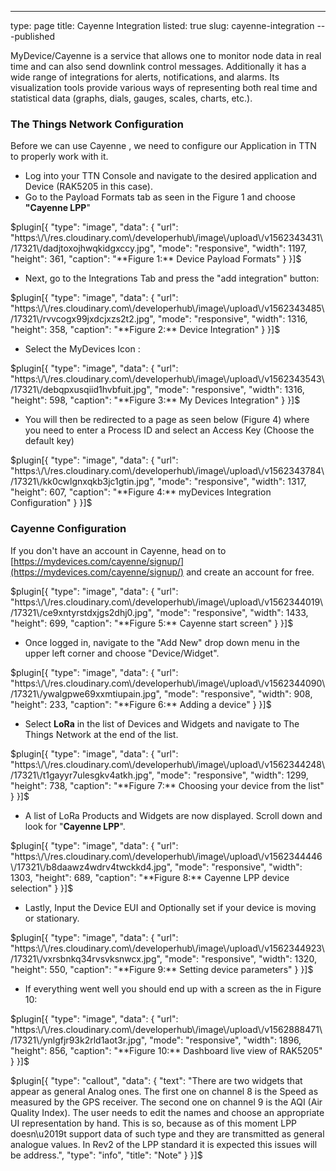 ---
type: page
title: Cayenne Integration
listed: true
slug: cayenne-integration
---published

MyDevice/Cayenne is a service that allows one to monitor node data in real time and can also send downlink control messages. Additionally it has a wide range of integrations for alerts, notifications, and alarms. Its visualization tools provide various ways of representing both real time and statistical data (graphs, dials, gauges, scales, charts, etc.).

### The Things Network Configuration

Before we can use Cayenne , we need to configure our Application in TTN to properly work with it.

- Log into your TTN Console and navigate to the desired application and Device (RAK5205 in this case).
- Go to the Payload Formats tab as seen in the Figure 1 and choose **"Cayenne LPP**"

$plugin[{
    "type": "image",
    "data": {
        "url": "https:\/\/res.cloudinary.com\/developerhub\/image\/upload\/v1562343431\/17321\/dadjtoxojhwqkidgxccy.jpg",
        "mode": "responsive",
        "width": 1197,
        "height": 361,
        "caption": "**Figure 1:** Device Payload Formats"
    }
}]$

- Next, go to the Integrations Tab and press the "add integration" button:

$plugin[{
    "type": "image",
    "data": {
        "url": "https:\/\/res.cloudinary.com\/developerhub\/image\/upload\/v1562343485\/17321\/rvvcogx99jxdcjxzs2t2.jpg",
        "mode": "responsive",
        "width": 1316,
        "height": 358,
        "caption": "**Figure 2:** Device Integration"
    }
}]$

- Select the MyDevices Icon :

$plugin[{
    "type": "image",
    "data": {
        "url": "https:\/\/res.cloudinary.com\/developerhub\/image\/upload\/v1562343543\/17321\/debqpxusqiid1hvbfuit.jpg",
        "mode": "responsive",
        "width": 1316,
        "height": 598,
        "caption": "**Figure 3:** My Devices Integration"
    }
}]$

- You will then be redirected to a page as seen below (Figure 4) where you need to enter a Process ID and select an Access Key (Choose the default key)

$plugin[{
    "type": "image",
    "data": {
        "url": "https:\/\/res.cloudinary.com\/developerhub\/image\/upload\/v1562343784\/17321\/kk0cwlgnxqkb3jc1gtin.jpg",
        "mode": "responsive",
        "width": 1317,
        "height": 607,
        "caption": "**Figure 4:** myDevices Integration Configuration"
    }
}]$

### Cayenne Configuration

If you don't have an account in Cayenne, head on to [https://mydevices.com/cayenne/signup/](https://mydevices.com/cayenne/signup/) and create an account for free.

$plugin[{
    "type": "image",
    "data": {
        "url": "https:\/\/res.cloudinary.com\/developerhub\/image\/upload\/v1562344019\/17321\/ce9xntyrstdxjgs2dhj0.jpg",
        "mode": "responsive",
        "width": 1433,
        "height": 699,
        "caption": "**Figure 5:** Cayenne start screen"
    }
}]$

- Once logged in, navigate to the "Add New" drop down menu in the upper left corner and choose "Device/Widget".

$plugin[{
    "type": "image",
    "data": {
        "url": "https:\/\/res.cloudinary.com\/developerhub\/image\/upload\/v1562344090\/17321\/ywalgpwe69xxmtiupain.jpg",
        "mode": "responsive",
        "width": 908,
        "height": 233,
        "caption": "**Figure 6:** Adding a device"
    }
}]$

- Select **LoRa** in the list of Devices and Widgets and navigate to The Things Network at the end of the list.

$plugin[{
    "type": "image",
    "data": {
        "url": "https:\/\/res.cloudinary.com\/developerhub\/image\/upload\/v1562344248\/17321\/t1gayyr7ulesgkv4atkh.jpg",
        "mode": "responsive",
        "width": 1299,
        "height": 738,
        "caption": "**Figure 7:** Choosing your device from the list"
    }
}]$

- A list of LoRa Products and Widgets are now displayed. Scroll down and look for "**Cayenne LPP**".

$plugin[{
    "type": "image",
    "data": {
        "url": "https:\/\/res.cloudinary.com\/developerhub\/image\/upload\/v1562344446\/17321\/b8daawz4wdrv4twckkd4.jpg",
        "mode": "responsive",
        "width": 1303,
        "height": 689,
        "caption": "**Figure 8:** Cayenne LPP device selection"
    }
}]$

- Lastly, Input the Device EUI and Optionally set if your device is moving or stationary.

$plugin[{
    "type": "image",
    "data": {
        "url": "https:\/\/res.cloudinary.com\/developerhub\/image\/upload\/v1562344923\/17321\/vxrsbnkq34rvsvksnwcx.jpg",
        "mode": "responsive",
        "width": 1320,
        "height": 550,
        "caption": "**Figure 9:** Setting device parameters"
    }
}]$

- If everything went well you should end up with a screen as the in Figure 10:

$plugin[{
    "type": "image",
    "data": {
        "url": "https:\/\/res.cloudinary.com\/developerhub\/image\/upload\/v1562888471\/17321\/ynlgfjr93k2rld1aot3r.jpg",
        "mode": "responsive",
        "width": 1896,
        "height": 856,
        "caption": "**Figure 10:** Dashboard live view of RAK5205"
    }
}]$

$plugin[{
    "type": "callout",
    "data": {
        "text": "There are two widgets that appear as general Analog ones. The first one on channel 8 is the Speed as measured by the GPS receiver. The second one on channel 9 is the AQI (Air Quality Index). The user needs to edit the names and choose an appropriate UI representation by hand. This is so, because as of this moment LPP doesn\u2019t support data of such type and they are transmitted as general analogue values. In Rev2 of the LPP standard it is expected this issues will be address.",
        "type": "info",
        "title": "Note"
    }
}]$

